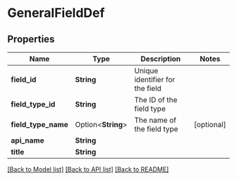 # GeneralFieldDef

## Properties

Name | Type | Description | Notes
------------ | ------------- | ------------- | -------------
**field_id** | **String** | Unique identifier for the field | 
**field_type_id** | **String** | The ID of the field type | 
**field_type_name** | Option<**String**> | The name of the field type | [optional]
**api_name** | **String** |  | 
**title** | **String** |  | 

[[Back to Model list]](../README.md#documentation-for-models) [[Back to API list]](../README.md#documentation-for-api-endpoints) [[Back to README]](../README.md)


